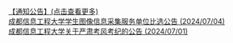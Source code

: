 <br/><a href='https://jwc.cuit.edu.cn/tzgg.htm'>【通知公告】(点击查看更多)<a/><br/><a href="https://jwc.cuit.edu.cn/info/1161/2969.htm" target="_blank">成都信息工程大学学生图像信息采集服务单位比选公告 (2024/07/04)</a><br/><a href="https://jwc.cuit.edu.cn/info/1161/2968.htm" target="_blank">成都信息工程大学关于严肃考风考纪的公告 (2024/07/01)</a><br/>